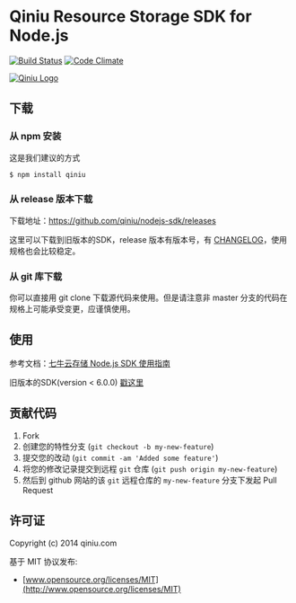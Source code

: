# Qiniu Resource Storage SDK for Node.js

[![Build Status](https://travis-ci.org/qiniu/nodejs-sdk.png?branch=master)](https://travis-ci.org/qiniu/nodejs-sdk)
[![Code Climate](https://codeclimate.com/github/qiniu/nodejs-sdk.png)](https://codeclimate.com/github/qiniu/nodejs-sdk)

[![Qiniu Logo](http://qiniutek.com/images/logo-2.png)](http://qiniu.com/)

## 下载

### 从 npm 安装

这是我们建议的方式

```bash
$ npm install qiniu
```

### 从 release 版本下载

下载地址：https://github.com/qiniu/nodejs-sdk/releases

这里可以下载到旧版本的SDK，release 版本有版本号，有 [CHANGELOG](https://github.com/qiniu/nodejs-sdk/blob/develop/CHANGELOG.md)，使用规格也会比较稳定。

### 从 git 库下载

你可以直接用 git clone 下载源代码来使用。但是请注意非 master 分支的代码在规格上可能承受变更，应谨慎使用。

## 使用

参考文档：[七牛云存储 Node.js SDK 使用指南](https://github.com/qiniu/nodejs-sdk/tree/develop/docs)

旧版本的SDK(version < 6.0.0) [戳这里](http://docs.qiniutek.com/v3/sdk/nodejs/)

## 贡献代码

1. Fork
2. 创建您的特性分支 (`git checkout -b my-new-feature`)
3. 提交您的改动 (`git commit -am 'Added some feature'`)
4. 将您的修改记录提交到远程 `git` 仓库 (`git push origin my-new-feature`)
5. 然后到 github 网站的该 `git` 远程仓库的 `my-new-feature` 分支下发起 Pull Request

## 许可证

Copyright (c) 2014 qiniu.com

基于 MIT 协议发布:

* [www.opensource.org/licenses/MIT](http://www.opensource.org/licenses/MIT)
